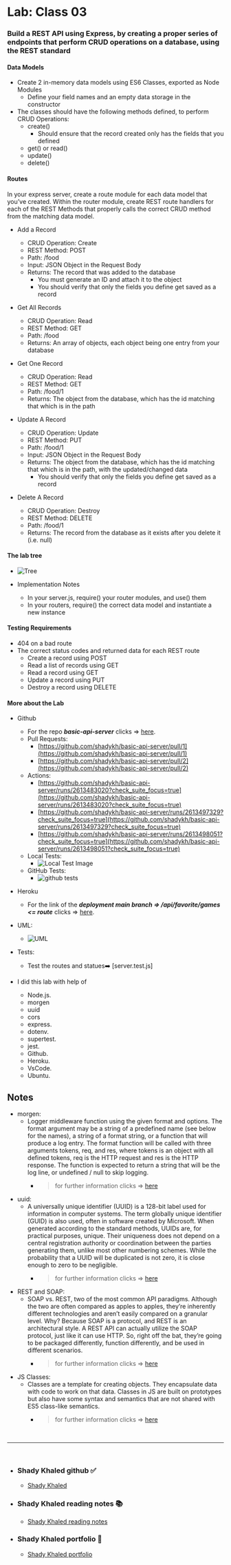 # Lab: Class 03

### Build a REST API using Express, by creating a proper series of endpoints that perform CRUD operations on a database, using the REST standard

#### **Data Models**

- Create 2 in-memory data models using ES6 Classes, exported as Node Modules
  - Define your field names and an empty data storage in the constructor
- The classes should have the following methods defined, to perform CRUD Operations:
  - create()
    - Should ensure that the record created only has the fields that you defined
  - get() or read()
  - update()
  - delete()

#### **Routes**

In your express server, create a route module for each data model that you’ve created. Within the router module, create REST route handlers for each of the REST Methods that properly calls the correct CRUD method from the matching data model.

- Add a Record
  - CRUD Operation: Create
  - REST Method: POST
  - Path: /food
  - Input: JSON Object in the Request Body
  - Returns: The record that was added to the database
    - You must generate an ID and attach it to the object
    - You should verify that only the fields you define get saved as a record

- Get All Records
  - CRUD Operation: Read
  - REST Method: GET
  - Path: /food
  - Returns: An array of objects, each object being one entry from your database

- Get One Record
  - CRUD Operation: Read
  - REST Method: GET
  - Path: /food/1
  - Returns: The object from the database, which has the id matching that which is in the path

- Update A Record
  - CRUD Operation: Update
  - REST Method: PUT
  - Path: /food/1
  - Input: JSON Object in the Request Body
  - Returns: The object from the database, which has the id matching that which is in the path, with the updated/changed data
    - You should verify that only the fields you define get saved as a record

- Delete A Record
  - CRUD Operation: Destroy
  - REST Method: DELETE
  - Path: /food/1
  - Returns: The record from the database as it exists after you delete it (i.e. null)

#### **The lab tree**

- ![Tree](https://raw.githubusercontent.com/shadykh/basic-api-server/main/src/assets/tree.gif)

- Implementation Notes
  - In your server.js, require() your router modules, and use() them
  - In your routers, require() the correct data model and instantiate a new instance

#### **Testing Requirements**

- 404 on a bad route
- The correct status codes and returned data for each REST route
  - Create a record using POST
  - Read a list of records using GET
  - Read a record using GET
  - Update a record using PUT
  - Destroy a record using DELETE

#### **More about the Lab**

- Github
  - For the repo ***basic-api-server*** clicks => [here](https://github.com/shadykh/basic-api-server).
  - Pull Requests:
    - [https://github.com/shadykh/basic-api-server/pull/1](https://github.com/shadykh/basic-api-server/pull/1)
    - [https://github.com/shadykh/basic-api-server/pull/2](https://github.com/shadykh/basic-api-server/pull/2)
  - Actions:
    - [https://github.com/shadykh/basic-api-server/runs/2613483020?check_suite_focus=true](https://github.com/shadykh/basic-api-server/runs/2613483020?check_suite_focus=true)
    - [https://github.com/shadykh/basic-api-server/runs/2613497329?check_suite_focus=true](https://github.com/shadykh/basic-api-server/runs/2613497329?check_suite_focus=true)
    - [https://github.com/shadykh/basic-api-server/runs/2613498051?check_suite_focus=true](https://github.com/shadykh/basic-api-server/runs/2613498051?check_suite_focus=true)
  - Local Tests:
    - ![Local Test Image](https://raw.githubusercontent.com/shadykh/basic-api-server/main/src/assets/server_test_js.gif)
  - GitHub Tests:
    - ![github tests](https://raw.githubusercontent.com/shadykh/basic-api-server/main/src/assets/githubtests.PNG)


- Heroku
  - For the link of the ***deployment main branch => /api/favorite/games <= route***  clicks => [here](https://shady-basic-api-server.herokuapp.com/api/favorite/games).


- UML:
  - ![UML](https://raw.githubusercontent.com/shadykh/basic-api-server/main/src/assets/uml.PNG)


- Tests:
  - Test the routes and statues➡️ [server.test.js]


- I did this lab with help of
  - Node.js.
  - morgen
  - uuid 
  - cors
  - express.
  - dotenv.
  - supertest.
  - jest.
  - Github.
  - Heroku.
  - VsCode.
  - Ubuntu.

## Notes

- morgen:
  - Logger middleware function using the given format and options. The format argument may be a string of a predefined name (see below for the names), a string of a format string, or a function that will produce a log entry. The format function will be called with three arguments tokens, req, and res, where tokens is an object with all defined tokens, req is the HTTP request and res is the HTTP response. The function is expected to return a string that will be the log line, or undefined / null to skip logging.
    - > for further information clicks => [here](https://www.npmjs.com/package/morgan)
- uuid:
  - A universally unique identifier (UUID) is a 128-bit label used for information in computer systems. The term globally unique identifier (GUID) is also used, often in software created by Microsoft. When generated according to the standard methods, UUIDs are, for practical purposes, unique. Their uniqueness does not depend on a central registration authority or coordination between the parties generating them, unlike most other numbering schemes. While the probability that a UUID will be duplicated is not zero, it is close enough to zero to be negligible.
    - > for further information clicks => [here](https://en.wikipedia.org/wiki/Universally_unique_identifier#:~:text=A%20universally%20unique%20identifier%20(UUID,%2C%20for%20practical%20purposes%2C%20unique.))
- REST and SOAP:
  - SOAP vs. REST, two of the most common API paradigms. Although the two are often compared as apples to apples, they’re inherently different technologies and aren’t easily compared on a granular level. Why? Because SOAP is a protocol, and REST is an architectural style. A REST API can actually utilize the SOAP protocol, just like it can use HTTP. So, right off the bat, they’re going to be packaged differently, function differently, and be used in different scenarios.
    - > for further information clicks => [here](https://www.upwork.com/resources/soap-vs-rest-a-look-at-two-different-api-styles?utm_source=google&utm_campaign=SEM_GGL_INTL_NonBrand_Marketplace_DSA&utm_medium=cpc&utm_content=113089129402&utm_term=&campaignid=11384804789&gclid=CjwKCAjwqIiFBhAHEiwANg9szrWMLd7P9QQ4VRETxz3jPo7vQAxwQhG7WKSyuFryUk_AzoCjQoN4vxoCVagQAvD_BwE)
- JS Classes:
  - Classes are a template for creating objects. They encapsulate data with code to work on that data. Classes in JS are built on prototypes but also have some syntax and semantics that are not shared with ES5 class-like semantics.
    - > for further information clicks => [here](https://developer.mozilla.org/en-US/docs/Web/JavaScript/Reference/Classes)

<br>

---
<br>

- ### Shady Khaled github ✅

  - [Shady Khaled](https://github.com/shadykh)

- ### Shady Khaled reading notes 📚

  - [Shady Khaled reading notes](https://shadykh.github.io/reading-notes/)

- ### Shady Khaled portfolio 💬

  - [Shady Khaled portfolio](https://portfolio-shady.herokuapp.com/)

